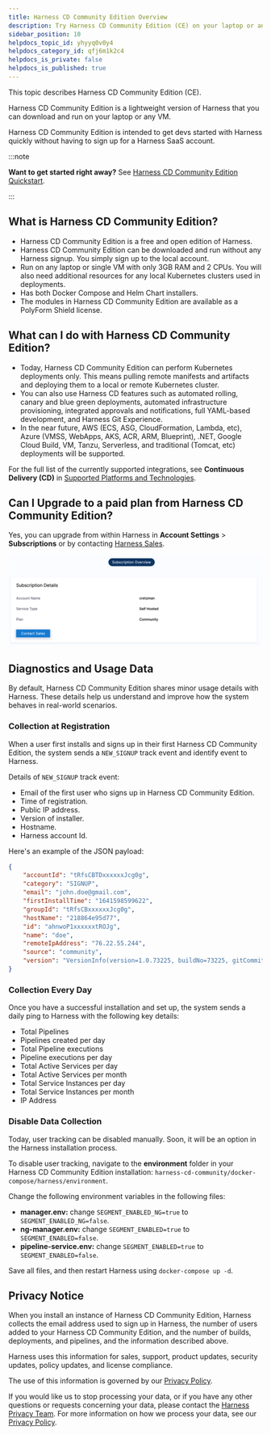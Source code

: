 ```yaml
---
title: Harness CD Community Edition Overview
description: Try Harness CD Community Edition (CE) on your laptop or any VM.
sidebar_position: 10
helpdocs_topic_id: yhyyq0v0y4
helpdocs_category_id: qfj6m1k2c4
helpdocs_is_private: false
helpdocs_is_published: true
---
```


This topic describes Harness CD Community Edition (CE).

Harness CD Community Edition is a lightweight version of Harness that you can download and run on your laptop or any VM.

Harness CD Community Edition is intended to get devs started with Harness quickly without having to sign up for a Harness SaaS account.

:::note

**Want to get started right away?** See [Harness CD Community Edition Quickstart](./harness-community-edition-quickstart.md).

:::

## What is Harness CD Community Edition?

* Harness CD Community Edition is a free and open edition of Harness.
* Harness CD Community Edition can be downloaded and run without any Harness signup. You simply sign up to the local account.
* Run on any laptop or single VM with only 3GB RAM and 2 CPUs. You will also need additional resources for any local Kubernetes clusters used in deployments.
* Has both Docker Compose and Helm Chart installers.
* The modules in Harness CD Community Edition are available as a PolyForm Shield license.

## What can I do with Harness CD Community Edition?

* Today, Harness CD Community Edition can perform Kubernetes deployments only. This means pulling remote manifests and artifacts and deploying them to a local or remote Kubernetes cluster.
* You can also use Harness CD features such as automated rolling, canary and blue green deployments, automated infrastructure provisioning, integrated approvals and notifications, full YAML-based development, and Harness Git Experience.
* In the near future, AWS (ECS, ASG, CloudFormation, Lambda, etc), Azure (VMSS, WebApps, AKS, ACR, ARM, Blueprint), .NET, Google Cloud Build, VM, Tanzu, Serverless, and traditional (Tomcat, etc) deployments will be supported.  

For the full list of the currently supported integrations, see **Continuous Delivery (CD)** in [Supported Platforms and Technologies](../../../getting-started/supported-platforms-and-technologies.md).

## Can I Upgrade to a paid plan from Harness CD Community Edition?

Yes, you can upgrade from within Harness in **Account Settings** > **Subscriptions** or by contacting [Harness Sales](mailto:sales@harness.io).

![](../../cd-advanced/cd-kubernetes-category/static/harness-community-edition-overview-21.png)

## Diagnostics and Usage Data

By default, Harness CD Community Edition shares minor usage details with Harness. These details help us understand and improve how the system behaves in real-world scenarios.

### Collection at Registration

When a user first installs and signs up in their first Harness CD Community Edition, the system sends a `NEW_SIGNUP` track event and identify event to Harness.

Details of `NEW_SIGNUP` track event:

* Email of the first user who signs up in Harness CD Community Edition.
* Time of registration.
* Public IP address.
* Version of installer.
* Hostname.
* Harness account Id.

Here's an example of the JSON payload:


```json
{  
    "accountId": "tRfsCBTDxxxxxxJcg0g",  
    "category": "SIGNUP",  
    "email": "john.doe@gmail.com",  
    "firstInstallTime": "1641598599622",  
    "groupId": "tRfsCBxxxxxxJcg0g",  
    "hostName": "218864e95d77",  
    "id": "ahnwoP1xxxxxxtROJg",  
    "name": "doe",  
    "remoteIpAddress": "76.22.55.244",  
    "source": "community",  
    "version": "VersionInfo(version=1.0.73225, buildNo=73225, gitCommit=f66ad1343fd5e068615b185caa05c125282826b6, gitBranch=release/on-prem/732xx, timestamp=220105-1908, patch=000)"  
}
```
### Collection Every Day

Once you have a successful installation and set up, the system sends a daily ping to Harness with the following key details:

* Total Pipelines
* Pipelines created per day
* Total Pipeline executions
* Pipeline executions per day
* Total Active Services per day
* Total Active Services per month
* Total Service Instances per day
* Total Service Instances per month
* IP Address

### Disable Data Collection

Today, user tracking can be disabled manually. Soon, it will be an option in the Harness installation process.

To disable user tracking, navigate to the **environment** folder in your Harness CD Community Edition installation: `harness-cd-community/docker-compose/harness/environment`.

Change the following environment variables in the following files:

* **manager.env:** change `SEGMENT_ENABLED_NG=true` to `SEGMENT_ENABLED_NG=false`.
* **ng-manager.env:** change `SEGMENT_ENABLED=true` to `SEGMENT_ENABLED=false`.
* **pipeline-service.env:** change `SEGMENT_ENABLED=true` to `SEGMENT_ENABLED=false`.

Save all files, and then restart Harness using `docker-compose up -d`.

## Privacy Notice

When you install an instance of Harness CD Community Edition, Harness collects the email address used to sign up in Harness, the number of users added to your Harness CD Community Edition, and the number of builds, deployments, and pipelines, and the information described above.

Harness uses this information for sales, support, product updates, security updates, policy updates, and license compliance.

The use of this information is governed by our [Privacy Policy](https://harness.io/privacy).

If you would like us to stop processing your data, or if you have any other questions or requests concerning your data, please contact the [Harness Privacy Team](mailto:privacy@harness.io). For more information on how we process your data, see our [Privacy Policy](https://harness.io/privacy).

